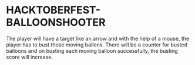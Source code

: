 # HACKTOBERFEST-BALLOONSHOOTER
The player will have a target like an arrow and with the help of a mouse, the player has to bust those moving ballons. There will be a counter for busted balloons and on busting each moving balloon successfully, the busting score will increase.
